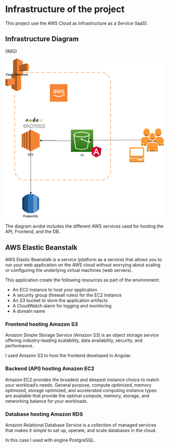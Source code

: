 # Infrastructure of the project

This project use the AWS Cloud as Infrastructure as a Service (IaaS).


## Infrastructure Diagram
(IMG)

![](https://github.com/jaguilarweb/udagram-updated/blob/master/documents/infraestructure-diagram.png)

The diagram avobe includes the different AWS services used for hosting the API, Frontend, and the DB.


## AWS Elastic Beanstalk

AWS Elastic Beanstalk is a service (platform as a service) that allows you to run your web application on the AWS cloud without worrying about scaling or configuring the underlying virtual machines (web servers).

This application create the following resources as part of the environment:

- An EC2 instance to host your application
- A security group (firewall rules) for the EC2 instance
- An S3 bucket to store the application artifacts
- A CloudWatch alarm for logging and monitoring
- A domain name


### Frontend hosting Amazon S3

Amazon Simple Storage Service (Amazon S3) is an object storage service offering industry-leading scalability, data availability, security, and performance.

I used Amazon S3 to host the frontend developed in Angular.

### Backend (API) hosting Amazon EC2

Amazon EC2 provides the broadest and deepest instance choice to match your workload’s needs. General purpose, compute optimized, memory optimized, storage optimized, and accelerated computing instance types are available that provide the optimal compute, memory, storage, and networking balance for your workloads.


### Database hosting Amazon RDS

Amazon Relational Database Service  is a collection of managed services that makes it simple to set up, operate, and scale databases in the cloud.

In this case I used with engine PostgreSQL.
